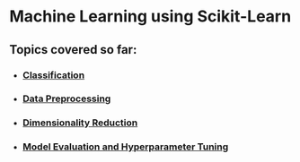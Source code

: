 # Machine Learning using Scikit-Learn

## Topics covered so far:


* ### [Classification](machine_learning/classification)
* ### [Data Preprocessing](machine_learning/data_preprocess)
* ### [Dimensionality Reduction](machine_learning/dimensionality_reduction)
* ### [Model Evaluation and Hyperparameter Tuning](machine_learning/model_eval_hyperparam_tuning)